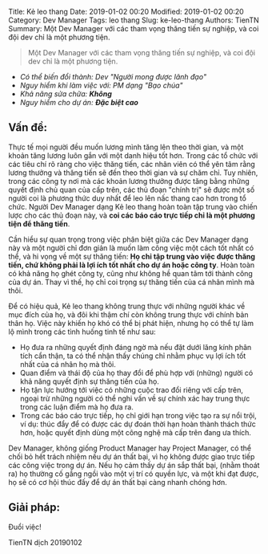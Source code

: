 Title: Kẻ leo thang 
Date: 2019-01-02 00:20
Modified: 2019-01-02 00:20 
Category: Dev Manager
Tags: leo thang
Slug: ke-leo-thang
Authors: TienTN
Summary: Một Dev Manager với các tham vọng thăng tiến sự nghiệp, và coi đội dev chỉ là một phương tiện.

> Một Dev Manager với các tham vọng thăng tiến sự nghiệp, và coi đội dev chỉ là một phương tiện.

* _Có thể biến đổi thành: Dev "Người mong được lãnh đạo"_
* _Nguy hiểm khi làm việc với: PM dạng "Bạo chúa"_
* _Khả năng sửa chữa: **Không**_
* _Nguy hiểm cho dự án: **Đặc biệt cao**_

## Vấn đề:

Thực tế mọi người đều muốn lương mình tăng lên theo thời gian, và một khoản tăng lương luôn gắn với một danh hiệu tốt hơn.  Trong các tổ chức với các tiêu chí rõ ràng cho việc thăng tiến, các nhân viên có thể yên tâm rằng lương thưởng và thăng tiến sẽ đến theo thời gian và sự chăm chỉ. Tuy nhiên, trong các công ty nơi mà các khoản lương thưởng được tăng bằng những quyết định chủ quan của cấp trên, các thủ đoạn "chính trị" sẽ được một số người coi là phương thức duy nhất để leo lên nấc thang cao hơn trong tổ chức. Người Dev Manager dạng Kẻ leo thang hoàn  toàn tập trung vào chiến lược cho các thủ đoạn này, và **coi các báo cáo trực tiếp chỉ là một phương tiện để thăng tiến**.

Cần hiểu sự quan trọng trong việc phân biệt giữa các Dev Manager dạng này và một người chỉ đơn giản là muốn làm công việc một cách tốt nhất có thể, và hi vọng về một sự thăng tiến: **Họ chỉ tập trung vào việc được thăng tiến, chứ không phải là lợi ích tốt nhất cho dự án hoặc công ty**. Hoàn toàn có khả năng họ ghét công ty, cũng như không hề quan tâm tới thành công của dự án. Thay vì thế, họ chỉ coi trọng sự thăng tiến của cá nhân mình mà thôi.

Để có hiệu quả, Kẻ leo thang không trung thực với những người khác về mục đích của họ, và đôi khi thậm chí còn không trung thực với chính bản thân họ. Việc này khiến họ khó có thể bị phát hiện, nhưng họ có thể tự làm lộ mình trong các tình huống tinh tế như sau:

* Họ đưa ra những quyết định đáng ngờ mà nếu đặt dưới lăng kính phân tích cẩn thận, ta có thể nhận thấy chúng chỉ nhằm phục vụ lợi ích tốt nhất của cá nhân họ mà thôi.
* Quan điểm và thái độ của họ thay đổi để phù hợp với (những) người có khả năng quyết định sự thăng tiến của họ.
* Họ tận lực hướng tới việc có những cuộc trao đổi riêng với cấp trên, ngoại trừ những người có thể nghi vấn về sự chính xác hay trung thực trong các luận điểm mà họ đưa ra.
* Trong các báo cáo trực tiếp, họ chỉ giới hạn trong việc tạo ra sự nổi trội, ví dụ: thúc đẩy để có được các dự đoán thời hạn hoàn thành thách thức hơn, hoặc quyết định dùng một công nghệ mà cấp trên đang ưa thích.

Dev Manager, không giống Product Manager hay Project Manager, có thể chối bỏ hết trách nhiệm nếu dự án thất bại, vì họ không được giao trực tiếp các công việc trong dự án. Nếu họ cảm thấy dự án sắp thất bại, (nhằm thoát ra) họ thường cố gắng ngồi vào một vị trí có quyền lực, và một khi đạt được, họ sẽ có cơ hội thúc đấy để dự án thất bại càng nhanh chóng hơn.

## Giải pháp:

Đuổi việc!

TienTN dịch 20190102